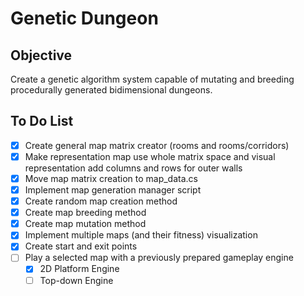 # Genetic Dungeon

## Objective

Create a genetic algorithm system capable of mutating and breeding procedurally generated bidimensional dungeons.

## To Do List

- [x] Create general map matrix creator (rooms and rooms/corridors)
- [x] Make representation map use whole matrix space and visual representation add columns and rows for outer walls
- [x] Move map matrix creation to map_data.cs
- [x] Implement map generation manager script
- [x] Create random map creation method
- [x] Create map breeding method
- [x] Create map mutation method
- [x] Implement multiple maps (and their fitness) visualization
- [x] Create start and exit points
- [ ] Play a selected map with a previously prepared gameplay engine
  - [x] 2D Platform Engine
  - [ ] Top-down Engine